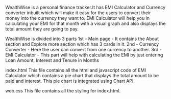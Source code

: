 WealthWise is a personal finance tracker.It has EMI Calculator and Currency converter inbuilt which will make it easy for the users to convert their money into the currency they want to.
EMI Calculator will help you in calculating your EMI for that month with a visual graph and also displays the total amount they are going to pay.


WealthWise is divided into 3 parts 1st - Main page - It contains the About section and Explore more section which has 3 cards in it.
                                   2nd - Currency Converter - Here the user can convert from one currency to another.
                                   3rd - EMI Calculator - This part will help with calculating the EMI by just entering Loan Amount, Interest and Tenure in Months

index.html 
    This file contains all the html and javascript code of EMI Calculator which contains a pie chart that displays the total amount to be paid and interest.
    This pie chart is integrated using Chart API.


web.css
    This file contains all the styling for index.html.
